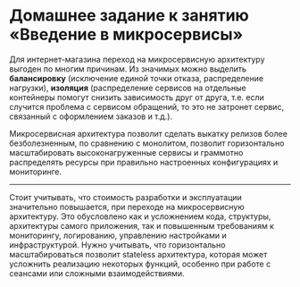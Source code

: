 # Домашнее задание к занятию «Введение в микросервисы»

Для интернет-магазина переход на микросервисную архитектуру выгоден по многим причинам. Из значимых можно выделить **балансировку** (исключение единой точки отказа, распределение нагрузки), **изоляция** (распределение сервисов на отдельные контейнеры помогут снизить зависимость друг от друга, т.е. если случится проблема с сервисом обращений, то это не затронет сервис, связанный с оформлением заказов и т.д.).

Микросервисная архитектура позволит сделать выкатку релизов более безболезненным, по сравнению с монолитом, позволит горизонтально масштабировать высоконагруженные сервисы и граммотно распределять ресурсы при правильно настроенных конфигурациях и мониторинге.

___

Стоит учитывать, что стоимость разработки и эксплуатации значительно повышается, при переходе на микросервисную архитектуру. Это обусловлено как и усложнением кода, структуры, архитектуры самого приложения, так и повышенным требованиям к мониторингу, логированию, управлению настройками и инфраструктурой. Нужно учитывать, что горизонтально масштабироваться позволит stateless архитектура, которая может усложнить реализацию некоторых функций, особенно при работе с сеансами или сложными взаимодействиями.  
